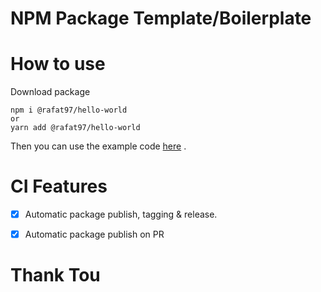 # NPM Package Template/Boilerplate  

# How to use 

Download package
```
npm i @rafat97/hello-world
or
yarn add @rafat97/hello-world
```

Then you can use the example code [here](./example) .


# CI Features

 * [x] Automatic package publish, tagging & release.
 * [x] Automatic package publish on PR


# Thank Tou
